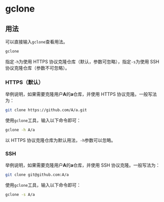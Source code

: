 # gclone

## 用法

可以直接输入`gclone`查看用法。

```bash
gclone
```

指定`-h`为使用 HTTPS 协议克隆仓库（默认，参数可忽略），指定`-s`为使用 SSH 协议克隆仓库（参数不可忽略）。

### HTTPS（默认）

举例说明，如果需要克隆用户**A**的**a**仓库，并使用 HTTPS 协议克隆。一般写法为：

```bash
git clone https://github.com/A/a.git
```

使用`gclone`工具，输入以下命令即可：

```bash
gclone -h A/a
```

以 HTTPS 协议克隆仓库为默认用法，`-h`参数可以忽略。

### SSH

举例说明，如果需要克隆用户**A**的**a**仓库，并使用 SSH 协议克隆。一般写法为：

```bash
git clone git@github.com:A/a
```

使用`gclone`工具，输入以下命令即可：

```bash
gclone -s A/a
```
